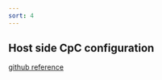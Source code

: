 ```yaml
---
sort: 4
---
```

## Host side CpC configuration

[github reference](https://github.com/SiliconLabs/cpc-daemon)
